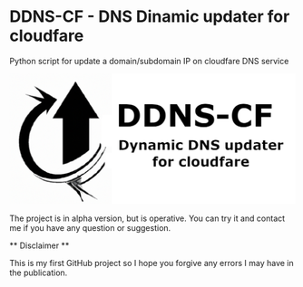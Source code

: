 # DDNS-CF - DNS Dinamic updater for cloudfare

Python script for update a domain/subdomain IP on cloudfare DNS service

![logo de ddns-cf](./images/ddns-cf1024.png)

The project is in alpha version, but is operative. You can try it and contact me if you have any question or suggestion.

** Disclaimer **

This is my first GitHub project so I hope you forgive any errors I may have in the publication.
